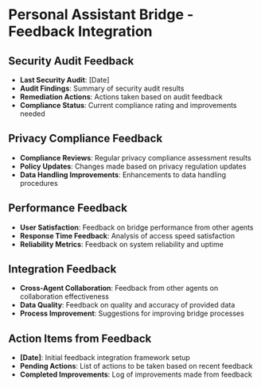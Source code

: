 # Personal Assistant Bridge - Feedback Integration

## Security Audit Feedback
- **Last Security Audit**: [Date]
- **Audit Findings**: Summary of security audit results
- **Remediation Actions**: Actions taken based on audit feedback
- **Compliance Status**: Current compliance rating and improvements needed

## Privacy Compliance Feedback
- **Compliance Reviews**: Regular privacy compliance assessment results
- **Policy Updates**: Changes made based on privacy regulation updates
- **Data Handling Improvements**: Enhancements to data handling procedures

## Performance Feedback
- **User Satisfaction**: Feedback on bridge performance from other agents
- **Response Time Feedback**: Analysis of access speed satisfaction
- **Reliability Metrics**: Feedback on system reliability and uptime

## Integration Feedback
- **Cross-Agent Collaboration**: Feedback from other agents on collaboration effectiveness
- **Data Quality**: Feedback on quality and accuracy of provided data
- **Process Improvement**: Suggestions for improving bridge processes

## Action Items from Feedback
- **[Date]**: Initial feedback integration framework setup
- **Pending Actions**: List of actions to be taken based on recent feedback
- **Completed Improvements**: Log of improvements made from feedback
